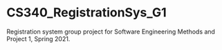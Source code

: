 # CS340_RegistrationSys_G1
Registration system group project for Software Engineering Methods and Project 1, Spring 2021.
